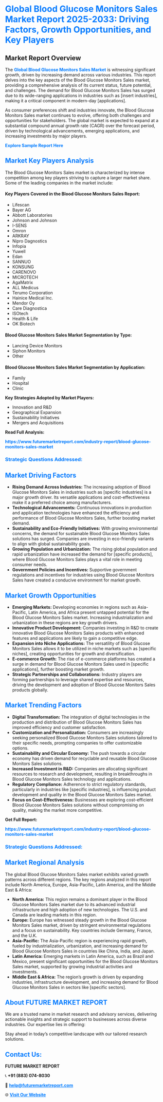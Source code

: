 <h1 style="color: #007BFF;">Global Blood Glucose Monitors Sales Market Report 2025-2033: Driving Factors, Growth Opportunities, and Key Players</h1>

<section id="overview">
<h2>Market Report Overview</h2>
<p>The <a href="https://www.futuremarketreport.com/industry-report/blood-glucose-monitors-sales-market" style="color: #007BFF; text-decoration: none;"><strong>Global Blood Glucose Monitors Sales Market</strong></a> is witnessing significant growth, driven by increasing demand across various industries. This report delves into the key aspects of the Blood Glucose Monitors Sales market, providing a comprehensive analysis of its current status, future potential, and challenges. The demand for Blood Glucose Monitors Sales has surged due to its wide-ranging applications in industries such as [insert industries], making it a critical component in modern-day [applications].</p>
<p>As consumer preferences shift and industries innovate, the Blood Glucose Monitors Sales market continues to evolve, offering both challenges and opportunities for stakeholders. The global market is expected to expand at a substantial compound annual growth rate (CAGR) over the forecast period, driven by technological advancements, emerging applications, and increasing investments by major players.</p>
</section>

<section id="overview">
<p><a href="https://www.futuremarketreport.com/request-sample/reportId=103518" style="color: #007BFF; text-decoration: none;"><strong>Explore Sample Report Here</strong></a></p>
</section>

<section id="key-players">
<h2 style="color: #007BFF;">Market Key Players Analysis</h2>
<p>The Blood Glucose Monitors Sales market is characterized by intense competition among key players striving to capture a larger market share. Some of the leading companies in the market include:</p>
<h4>Key Players Covered in the Blood Glucose Monitors Sales Report:</h4>
<ul><li>Lifescan</li><li>Bayer AG</li><li>Abbott Laboratories</li><li>Johnson and Johnson</li><li>I-SENS</li><li>Omron</li><li>ARKRAY</li><li>Nipro Dagnostics</li><li>Infopia</li><li>Yuwell</li><li>Edan</li><li>SANNUO</li><li>KONSUNG</li><li>CARENOVO</li><li>MICROTECH</li><li>AgaMatrix</li><li>ALL Medicus</li><li>Terumo Corporation</li><li>Hainice Medical Inc.</li><li>Mendor Oy</li><li>Care Diagnostica</li><li>ISOtech</li><li>Health &amp; Life</li><li>OK Biotech</li></ul>
<h4>Blood Glucose Monitors Sales Market Segmentation by Type:</h4>
<ul><li>Lancing Device Monitors</li><li>Siphon Monitors</li><li>Other</li></ul>

<h4>Blood Glucose Monitors Sales Market Segmentation by Application:</h4>
<ul><li>Family</li><li>Hospital</li><li>Clinic</li></ul>
<p><strong>Key Strategies Adopted by Market Players:</strong></p>
<ul>
<li>Innovation and R&D</li>
<li>Geographical Expansion</li>
<li>Sustainability Initiatives</li>
<li>Mergers and Acquisitions</li>
</ul>
</section>

<section>
<p><strong>Read Full Analysis: </strong></p><a href="https://www.futuremarketreport.com/industry-report/blood-glucose-monitors-sales-market" style="color: #007BFF; text-decoration: none;"><strong>https://www.futuremarketreport.com/industry-report/blood-glucose-monitors-sales-market</strong></a>
<h3 style="color: #007BFF;">Strategic Questions Addressed:</h3>
</section>

<section id="driving-factors">
<h2 style="color: #007BFF;">Market Driving Factors</h2>
<ul>
<li><strong>Rising Demand Across Industries:</strong> The increasing adoption of Blood Glucose Monitors Sales in industries such as [specific industries] is a major growth driver. Its versatile applications and cost-effectiveness make it a preferred choice among manufacturers.</li>
<li><strong>Technological Advancements:</strong> Continuous innovations in production and application technologies have enhanced the efficiency and performance of Blood Glucose Monitors Sales, further boosting market demand.</li>
<li><strong>Sustainability and Eco-Friendly Initiatives:</strong> With growing environmental concerns, the demand for sustainable Blood Glucose Monitors Sales solutions has surged. Companies are investing in eco-friendly variants to align with global sustainability goals.</li>
<li><strong>Growing Population and Urbanization:</strong> The rising global population and rapid urbanization have increased the demand for [specific products], where Blood Glucose Monitors Sales plays a vital role in meeting consumer needs.</li>
<li><strong>Government Policies and Incentives:</strong> Supportive government regulations and incentives for industries using Blood Glucose Monitors Sales have created a conducive environment for market growth.</li>
</ul>
</section>

<section id="growth-opportunities">
<h2 style="color: #007BFF;">Market Growth Opportunities</h2>
<ul>
<li><strong>Emerging Markets:</strong> Developing economies in regions such as Asia-Pacific, Latin America, and Africa present untapped potential for the Blood Glucose Monitors Sales market. Increasing industrialization and urbanization in these regions are key growth drivers.</li>
<li><strong>Innovative Product Development:</strong> Companies investing in R&D to create innovative Blood Glucose Monitors Sales products with enhanced features and applications are likely to gain a competitive edge.</li>
<li><strong>Expansion into Niche Applications:</strong> The versatility of Blood Glucose Monitors Sales allows it to be utilized in niche markets such as [specific niches], creating opportunities for growth and diversification.</li>
<li><strong>E-commerce Growth:</strong> The rise of e-commerce platforms has created a surge in demand for Blood Glucose Monitors Sales used in [specific applications], further boosting market growth.</li>
<li><strong>Strategic Partnerships and Collaborations:</strong> Industry players are forming partnerships to leverage shared expertise and resources, driving the development and adoption of Blood Glucose Monitors Sales products globally.</li>
</ul>
</section>

<section id="trending-factors">
<h2 style="color: #007BFF;">Market Trending Factors</h2>
<ul>
<li><strong>Digital Transformation:</strong> The integration of digital technologies in the production and distribution of Blood Glucose Monitors Sales has improved efficiency and customer satisfaction.</li>
<li><strong>Customization and Personalization:</strong> Consumers are increasingly seeking personalized Blood Glucose Monitors Sales solutions tailored to their specific needs, prompting companies to offer customizable options.</li>
<li><strong>Sustainability and Circular Economy:</strong> The push towards a circular economy has driven demand for recyclable and reusable Blood Glucose Monitors Sales solutions.</li>
<li><strong>Increased Investment in R&D:</strong> Companies are allocating significant resources to research and development, resulting in breakthroughs in Blood Glucose Monitors Sales technology and applications.</li>
<li><strong>Regulatory Compliance:</strong> Adherence to strict regulatory standards, particularly in industries like [specific industries], is influencing product development and quality in the Blood Glucose Monitors Sales market.</li>
<li><strong>Focus on Cost-Effectiveness:</strong> Businesses are exploring cost-efficient Blood Glucose Monitors Sales solutions without compromising on quality, making the market more competitive.</li>
</ul>
</section>

<section>
<p><strong>Get Full Report: </strong></p><a href="https://www.futuremarketreport.com/industry-report/blood-glucose-monitors-sales-market" style="color: #007BFF; text-decoration: none;"><strong>https://www.futuremarketreport.com/industry-report/blood-glucose-monitors-sales-market</strong></a>
<h3 style="color: #007BFF;">Strategic Questions Addressed:</h3>
</section>


<section id="regional-analysis">
<h2 style="color: #007BFF;">Market Regional Analysis</h2>
<p>The global Blood Glucose Monitors Sales market exhibits varied growth patterns across different regions. The key regions analyzed in this report include North America, Europe, Asia-Pacific, Latin America, and the Middle East & Africa:</p>
<ul>
<li><strong>North America:</strong> This region remains a dominant player in the Blood Glucose Monitors Sales market due to its advanced industrial infrastructure and high adoption of new technologies. The U.S. and Canada are leading markets in this region.</li>
<li><strong>Europe:</strong> Europe has witnessed steady growth in the Blood Glucose Monitors Sales market, driven by stringent environmental regulations and a focus on sustainability. Key countries include Germany, France, and the U.K.</li>
<li><strong>Asia-Pacific:</strong> The Asia-Pacific region is experiencing rapid growth, fueled by industrialization, urbanization, and increasing demand for Blood Glucose Monitors Sales in countries like China, India, and Japan.</li>
<li><strong>Latin America:</strong> Emerging markets in Latin America, such as Brazil and Mexico, present significant opportunities for the Blood Glucose Monitors Sales market, supported by growing industrial activities and investments.</li>
<li><strong>Middle East & Africa:</strong> The region’s growth is driven by expanding industries, infrastructure development, and increasing demand for Blood Glucose Monitors Sales in sectors like [specific sectors].</li>
</ul>
</section>

<footer>
<h2 style="color: #007BFF;">About FUTURE MARKET REPORT</h2>
<p>We are a trusted name in market research and advisory services, delivering actionable insights and strategic support to businesses across diverse industries. Our expertise lies in offering:</p>

<p>Stay ahead in today’s competitive landscape with our tailored research solutions.</p>

<h2 style="color: #007BFF;">Contact Us:</h2>
<p><strong>FUTURE MARKET REPORT</strong></p>
<p>📞 <strong>+91 (883) 074-8030</strong></p>
<p>📧 <strong><a href="mailto:help@futuremarketreport.com" style="color: #007BFF;">help@futuremarketreport.com</a></strong></p>
<p>🌐 <strong><a href="https://www.futuremarketreport.com/" style="color: #007BFF;">Visit Our Website</a></strong></p>
</footer>